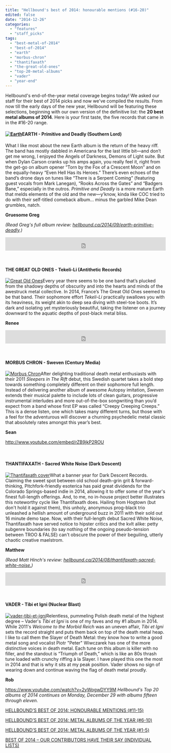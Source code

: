 ```yaml
---
title: "Hellbound's best of 2014: honourable mentions (#16-20)"
edited: false
date: "2014-12-26"
categories:
  - "features"
  - "staff_picks"
tags:
  - "best-metal-of-2014"
  - "best-of-2014"
  - "earth"
  - "morbus-chron"
  - "thantifaxath"
  - "the-great-old-ones"
  - "top-20-metal-albums"
  - "vader"
  - "year-end"
---
```


Hellbound's end-of-the-year metal coverage begins today! We asked our staff for their best of 2014 picks and now we've compiled the results. From now till the early days of the new year, Hellbound will be featuring these selections, beginning with our own version of the definitive list: the **20 best metal albums of 2014**. Here is your first taste, the five records that came in in the #16-20 range.

#### [![Earth](https://hellbound.ca/wp-content/uploads/2014/09/Earth-300x300.jpg)](https://hellbound.ca/wp-content/uploads/2014/09/Earth.jpg)EARTH - Primitive and Deadly (Southern Lord)

What I like most about the new Earth album is the return of the heavy riff. The band has mostly dabbled in Americana for the last little bit—and don’t get me wrong, I enjoyed the Angels of Darkness, Demons of Light suite. But when Dylan Carson cranks up his amps again, you really feel it, right from the get-go on album opener “Torn by the Fox of a Crescent Moon” and on the equally-heavy “Even Hell Has its Heroes.” There’s even echoes of the band’s drone days on tunes like “There is a Serpent Coming” (featuring guest vocals from Mark Lanegan), “Rooks Across the Gates” and “Badgers Bane,” especially in the outros. _Primitive and Deadly_ is a more mature Earth that melds elements of the old and the new—y’know, kinda like COC tried to do with their self-titled comeback album… minus the garbled Mike Dean grumbles, natch.

**Gruesome Greg**

_(Read Greg's full album review: [hellbound.ca/2014/09/earth-primitive-deadly](https://hellbound.ca/2014/09/earth-primitive-deadly/).)_

<iframe style="border: 0; width: 100%; height: 42px;" src="https://bandcamp.com/EmbeddedPlayer/album=4020844749/size=small/bgcol=ffffff/linkcol=0687f5/transparent=true/" width="300" height="150" seamless=""><a href="http://earthsl.bandcamp.com/album/primitive-and-deadly">Primitive And Deadly by Earth</a></iframe>

 

#### THE GREAT OLD ONES - Tekeli-Li (Antithetic Records)

[![Great Old Ones](https://hellbound.ca/wp-content/uploads/2014/12/Great-Old-Ones-300x300.jpg)](https://hellbound.ca/wp-content/uploads/2014/12/Great-Old-Ones.jpg)Every year there seems to be one band that’s plucked from the shadowy depths of obscurity and into the hearts and minds of the awestruck metal collective. In 2014, France’s The Great Old Ones seemed to be that band. Their sophomore effort _Tekeli-Li_ practically swallows you with its heaviness, its weight akin to deep sea diving with steel-toe boots. It’s dark and isolating yet mysteriously beautiful, taking the listener on a journey downward to the aquatic depths of post-black metal bliss.

**Renee**

<iframe style="border: 0; width: 100%; height: 42px;" src="http://bandcamp.com/EmbeddedPlayer/album=3821575214/size=small/bgcol=ffffff/linkcol=0687f5/transparent=true/" width="300" height="150" seamless=""><a href="http://thegreatoldones.bandcamp.com/album/tekeli-li-2">Tekeli-li by The Great Old Ones</a></iframe>

 

#### MORBUS CHRON - Sweven (Century Media)

[![Morbus Chron](https://hellbound.ca/wp-content/uploads/2014/12/6352537517322566522-300x300.jpg)](https://hellbound.ca/wp-content/uploads/2014/12/6352537517322566522.jpg)After delighting traditional death metal enthusiasts with their 2011 _Sleepers in The Rift_ debut, this Swedish quartet takes a bold step towards something completely different on their sophomore full length. Instead of delivering another album of awesome Autopsy imitation, _Sweven_ extends their musical palette to include lots of clean guitars, progressive instrumental interludes and more out-of-the-box songwriting than you’d expect from a band whose first EP was called “Creepy Creeping Creeps.” This is a dense listen, one which takes many different turns, but those with a feel for the adventurous will discover a churning psychedelic metal classic that absolutely rates amongst this year’s best.

**Sean**

http://www.youtube.com/embed/rZB9jkP2ROU

 

#### THANTIFAXATH - Sacred White Noise (Dark Descent)

[![Thantifaxath cover](https://hellbound.ca/wp-content/uploads/2014/08/Thantifaxath-cover-300x300.jpg)](https://hellbound.ca/wp-content/uploads/2014/08/Thantifaxath-cover.jpg)What a banner year for Dark Descent Records. Claiming the sweet spot between old school death-grin grit & forward-thinking, Pitchfork-friendly esoterica has paid great dividends for the Colorado Springs-based indie in 2014, allowing it to offer some of the year's finest full-length offerings. And, to me, no in-house project better illustrates this noteworthy cycle like Thantifaxath does. Hailing from Hogtown (but don't hold it against them), this unholy, anonymous prog-black trio unleashed a hellish amount of underground buzz in 2011 with their sold out 16 minute demo tape. Now, with their full-length debut Sacred White Noise, Thantifaxath have served notice to hipster critics and the kvlt alike: petty subgenre boundaries (to say nothing of the ongoing pseudo-tension between TROO & FALSE) can't obscure the power of their beguiling, utterly chaotic creative maelstrom.

**Matthew**

_(Read Matt Hinch's review: [hellbound.ca/2014/08/thantifaxath-sacred-white-noise.](https://hellbound.ca/2014/08/thantifaxath-sacred-white-noise/.))_

<iframe style="border: 0; width: 100%; height: 42px;" src="http://bandcamp.com/EmbeddedPlayer/album=2695563465/size=small/bgcol=ffffff/linkcol=0687f5/transparent=true/" width="300" height="150" seamless=""><a href="http://darkdescentrecords.bandcamp.com/album/sacred-white-noise">Sacred White Noise by Thantifaxath</a></iframe>

 

#### VADER - Tibi et Igni (Nuclear Blast)

[![vader-tibi-et-igni](https://hellbound.ca/wp-content/uploads/2014/12/vader-tibi-et-igni-297x300.jpg)](https://hellbound.ca/wp-content/uploads/2014/12/vader-tibi-et-igni.jpg)Relentless, pummeling Polish death metal of the highest degree – Vader's _Tibi et Igni_ is one of my faves and my #1 album in 2014. While 2011's _Welcome to the Morbid Reich_ was an uneven affair, _Tibi et Igni_ sets the record straight and puts them back on top of the death metal heap. I like to call them the Slayer of Death Metal: they know how to write a good metal song and vocalist Piotr "Peter" Wiwczarek has one of the more distinctive voices in death metal. Each tune on this album is killer with no filler, and the standout is “Triumph of Death,” which is like an 80s thrash tune loaded with crunchy riffing à la Slayer. I have played this one the most in 2014 and that is why it sits at my peak position. Vader shows no sign of wearing down and continue waving the flag of death metal proudly.

**Rob**

https://www.youtube.com/watch?v=2yWpgwDYY9M _Hellbound's Top 20 albums of 2014 continues on Monday, December 29 with albums fifteen through eleven._

[HELLBOUND’S BEST OF 2014: HONOURABLE MENTIONS (#11-15)](https://hellbound.ca/2014/12/hellbounds-best-2014-honourable-mentions-11-15/)

[HELLBOUND’S BEST OF 2014: METAL ALBUMS OF THE YEAR (#6-10)](https://hellbound.ca/2014/12/hellbounds-best-2014-metal-albums-year-6-10/)

[HELLBOUND’S BEST OF 2014: METAL ALBUMS OF THE YEAR (#1-5)](https://hellbound.ca/2014/12/hellbounds-best-2014-metal-albums-year-1-5/)

[BEST OF 2014 – OUR CONTRIBUTORS HAVE THEIR SAY (INDIVIDUAL LISTS)](https://hellbound.ca/2014/12/best-2014-contributors-say-individual-lists/)
